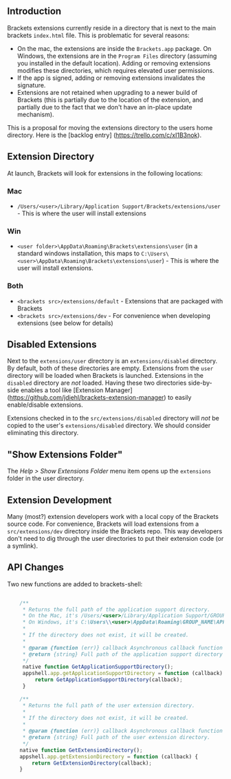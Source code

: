 ## Introduction

Brackets extensions currently reside in a directory that is next to the main brackets `index.html` file. This is problematic for several reasons:

* On the mac, the extensions are inside the `Brackets.app` package. On Windows, the extensions are in the `Program Files` directory (assuming you installed in the default location). Adding or removing extensions modifies these directories, which requires elevated user permissions.
* If the app is signed, adding or removing extensions invalidates the signature.
* Extensions are not retained when upgrading to a newer build of Brackets (this is partially due to the location of the extension, and partially due to the fact that we don't have an in-place update mechanism).

This is a proposal for moving the extensions directory to the users home directory. Here is the [backlog entry] (https://trello.com/c/xI1B3nok).

## Extension Directory

At launch, Brackets will look for extensions in the following locations:

### Mac

* `/Users/<user>/Library/Application Support/Brackets/extensions/user` - This is where the user will install extensions

### Win

* `<user folder>\AppData\Roaming\Brackets\extensions\user` (in a standard windows installation, this maps to `C:\Users\<user>\AppData\Roaming\Brackets\extensions\user`) - This is where the user will install extensions.

### Both

* `<brackets src>/extensions/default` - Extensions that are packaged with Brackets 
* `<brackets src>/extensions/dev` - For convenience when developing extensions (see below for details)

## Disabled Extensions

Next to the `extensions/user` directory is an `extensions/disabled` directory. By default, both of these directories are empty. Extensions from the `user` directory will be loaded when Brackets is launched. Extensions in the `disabled` directory are _not_ loaded. Having these two directories side-by-side enables a tool like [Extension Manager] (https://github.com/jdiehl/brackets-extension-manager) to easily enable/disable extensions.

Extensions checked in to the `src/extensions/disabled` directory will _not_ be copied to the user's `extensions/disabled` directory. We should consider eliminating this directory. 

## "Show Extensions Folder"

The _Help > Show Extensions Folder_ menu item opens up the `extensions` folder in the user directory. 

## Extension Development

Many (most?) extension developers work with a local copy of the Brackets source code. For convenience, Brackets will load extensions from a `src/extensions/dev` directory inside the Brackets repo. This way developers don't need to dig through the user directories to put their extension code (or a symlink).

## API Changes

Two new functions are added to brackets-shell:

```javascript
 
    /**
     * Returns the full path of the application support directory.
     * On the Mac, it's /Users/<user>/Library/Application Support/GROUP_NAME/APP_NAME
     * On Windows, it's C:\Users\\<user>\AppData\Roaming\GROUP_NAME\APP_NAME
     *
     * If the directory does not exist, it will be created.
     *
     * @param {function (err)} callback Asynchronous callback function with one argument (the error)
     * @return {string} Full path of the application support directory
     */
     native function GetApplicationSupportDirectory();
     appshell.app.getApplicationSupportDirectory = function (callback) {
         return GetApplicationSupportDirectory(callback);
     }
 
    /**
     * Returns the full path of the user extension directory.
     *
     * If the directory does not exist, it will be created.
     *
     * @param {function (err)} callback Asynchronous callback function with one argument (the error)
     * @return {string} Full path of the user extension directory.
     */
    native function GetExtensionDirectory();
    appshell.app.getExtensionDirectory = function (callback) {
        return GetExtensionDirectory(callback);
    }
```